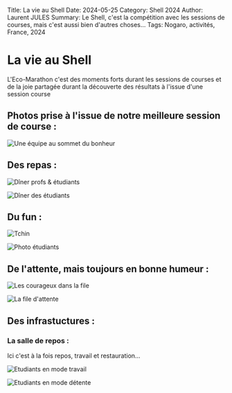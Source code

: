 Title: La vie au Shell
Date: 2024-05-25
Category: Shell 2024
Author: Laurent JULES
Summary: Le Shell, c'est la compétition avec les sessions de courses, mais c'est aussi bien d'autres choses...
Tags: Nogaro, activités, France, 2024


# La vie au Shell

L'Eco-Marathon c'est des moments forts durant les sessions de courses et de la joie partagée durant la découverte des résultats à l'issue d'une session course

## Photos prise à l'issue de notre meilleure session de course :

![Une équipe au sommet du bonheur]({static}/images/Shell-2024/03-Eco-Marathon-2024/La-vie-au-shell/CPN-5638-GBD6-0173.jpg)

## Des repas :

![Dîner profs & étudiants]({static}/images/Shell-2024/03-Eco-Marathon-2024/La-vie-au-shell/5aefabdc-463f-4e20-bc4.jpeg)

![Dîner des étudiants]({static}/images/Shell-2024/03-Eco-Marathon-2024/La-vie-au-shell/86f324d8-1426-4fce-96c.jpeg)


## Du fun :

![Tchin]({static}/images/Shell-2024/03-Eco-Marathon-2024/La-vie-au-shell/9bf1680d-9b01-46d4-bd14-28702db8c.jpeg)

![Photo étudiants]({static}/images/Shell-2024/03-Eco-Marathon-2024/La-vie-au-shell/9f6df32c-850e-43ff-977a-a45a4c551.jpeg)


## De l'attente, mais toujours en bonne humeur :

![Les courageux dans la file]({static}/images/Shell-2024/03-Eco-Marathon-2024/La-vie-au-shell/IMG_20240524_073729.jpg)

![La file d'attente]({static}/images/Shell-2024/03-Eco-Marathon-2024/La-vie-au-shell/IMG_20240524_085638.jpg)



## Des infrastuctures :

### La salle de repos :

Ici c'est à la fois repos, travail et restauration...

![Etudiants en mode travail]({static}/images/Shell-2024/03-Eco-Marathon-2024/La-vie-au-shell/IMG_20240524_085815.jpg)

![Etudiants en mode détente]({static}/images/Shell-2024/03-Eco-Marathon-2024/La-vie-au-shell/IMG_20240524_085940.jpg)


